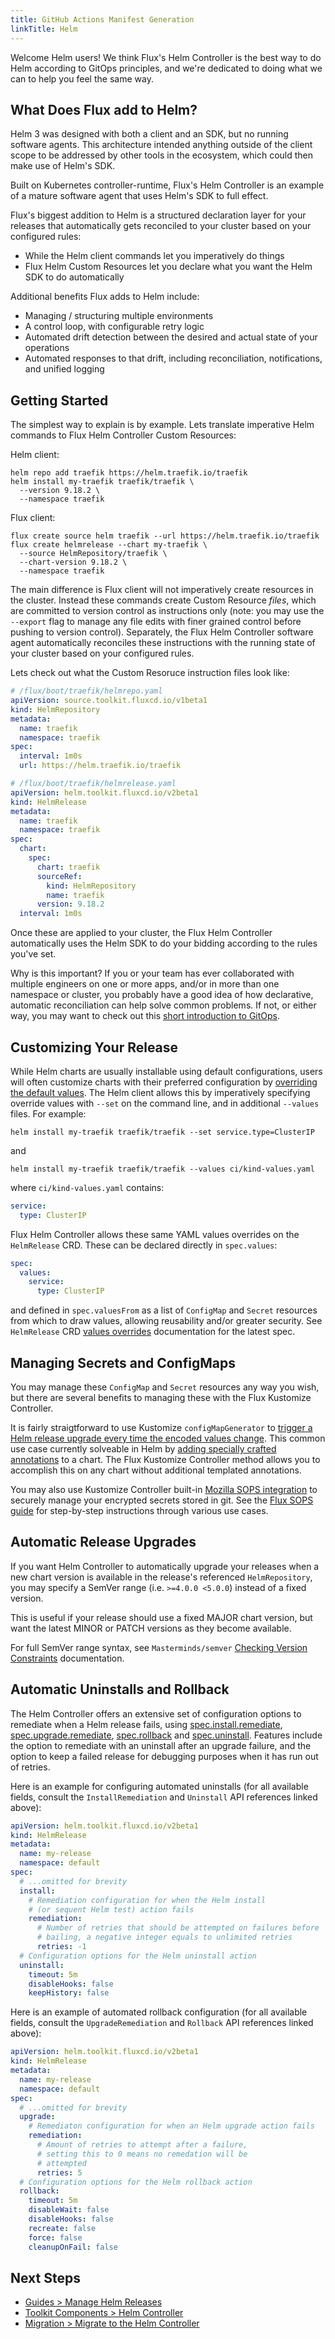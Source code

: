 ```yaml
---
title: GitHub Actions Manifest Generation
linkTitle: Helm
---
```


Welcome Helm users!
We think Flux's Helm Controller is the best way to do Helm according to GitOps principles, and we're dedicated to doing what we can to help you feel the same way.

## What Does Flux add to Helm?

Helm 3 was designed with both a client and an SDK, but no running software agents.
This architecture intended anything outside of the client scope to be addressed by other tools in the ecosystem, which could then make use of Helm's SDK.

Built on Kubernetes controller-runtime, Flux's Helm Controller is an example of a mature software agent that uses Helm's SDK to full effect.
<!-- Flux is the only CD project that uses Helm as a library – not shelling out to the client – and does not fork the SDK to diverge from how Helm does things. -->

Flux's biggest addition to Helm is a structured declaration layer for your releases that automatically gets reconciled to your cluster based on your configured rules:

- While the Helm client commands let you imperatively do things
- Flux Helm Custom Resources let you declare what you want the Helm SDK to do automatically

Additional benefits Flux adds to Helm include:

- Managing / structuring multiple environments
- A control loop, with configurable retry logic
- Automated drift detection between the desired and actual state of your operations
- Automated responses to that drift, including reconciliation, notifications, and unified logging

## Getting Started

The simplest way to explain is by example.
Lets translate imperative Helm commands to Flux Helm Controller Custom Resources:

Helm client:

```console
helm repo add traefik https://helm.traefik.io/traefik
helm install my-traefik traefik/traefik \
  --version 9.18.2 \
  --namespace traefik
```

Flux client:

```console
flux create source helm traefik --url https://helm.traefik.io/traefik
flux create helmrelease --chart my-traefik \
  --source HelmRepository/traefik \
  --chart-version 9.18.2 \
  --namespace traefik
```

The main difference is Flux client will not imperatively create resources in the cluster.
Instead these commands create Custom Resource *files*, which are committed to version control as instructions only (note: you may use the `--export` flag to manage any file edits with finer grained control before pushing to version control).
Separately, the Flux Helm Controller software agent automatically reconciles these instructions with the running state of your cluster based on your configured rules.

Lets check out what the Custom Resoruce instruction files look like:

```yaml
# /flux/boot/traefik/helmrepo.yaml
apiVersion: source.toolkit.fluxcd.io/v1beta1
kind: HelmRepository
metadata:
  name: traefik
  namespace: traefik
spec:
  interval: 1m0s
  url: https://helm.traefik.io/traefik
```

```yaml
# /flux/boot/traefik/helmrelease.yaml
apiVersion: helm.toolkit.fluxcd.io/v2beta1
kind: HelmRelease
metadata:
  name: traefik
  namespace: traefik
spec:
  chart:
    spec:
      chart: traefik
      sourceRef:
        kind: HelmRepository
        name: traefik
      version: 9.18.2
  interval: 1m0s
```

<!-- Using the Flux Kustomize Controller, these are automatically applied to your cluster, just as any other Kubernetes resources are. Note that while you may find value in combining Kustomize overlays with your Helm Controller manifests to further reduce file duplication, that is entirely optional and unrelated to the Helm Controller. -->

Once these are applied to your cluster, the Flux Helm Controller automatically uses the Helm SDK to do your bidding according to the rules you've set.

Why is this important?
If you or your team has ever collaborated with multiple engineers on one or more apps, and/or in more than one namespace or cluster, you probably have a good idea of how declarative, automatic reconciliation can help solve common problems.
If not, or either way, you may want to check out this [short introduction to GitOps](https://youtu.be/r-upyR-cfDY).

## Customizing Your Release

While Helm charts are usually installable using default configurations, users will often customize charts with their preferred configuration by [overriding the default values](https://helm.sh/docs/intro/using_helm/#customizing-the-chart-before-installing).
The Helm client allows this by imperatively specifying override values with `--set` on the command line, and in additional `--values` files. For example:

```console
helm install my-traefik traefik/traefik --set service.type=ClusterIP
```

and

```console
helm install my-traefik traefik/traefik --values ci/kind-values.yaml
```

where `ci/kind-values.yaml` contains:

```yaml
service:
  type: ClusterIP
```

Flux Helm Controller allows these same YAML values overrides on the `HelmRelease` CRD.
These can be declared directly in `spec.values`:

```yaml
spec:
  values:
    service:
      type: ClusterIP
```

and defined in `spec.valuesFrom` as a list of `ConfigMap` and `Secret` resources from which to draw values, allowing reusability and/or greater security.
See `HelmRelease` CRD [values overrides](https://toolkit.fluxcd.io/components/helm/helmreleases/#values-overrides) documentation for the latest spec.

## Managing Secrets and ConfigMaps

You may manage these `ConfigMap` and `Secret` resources any way you wish, but there are several benefits to managing these with the Flux Kustomize Controller.

It is fairly straigtforward to use Kustomize `configMapGenerator` to [trigger a Helm release upgrade every time the encoded values change](https://toolkit.fluxcd.io/guides/helmreleases/#refer-to-values-in-configmaps-generated-with-kustomize).
This common use case currently solveable in Helm by [adding specially crafted annotations](https://helm.sh/docs/howto/charts_tips_and_tricks/#automatically-roll-deployments) to a chart.
The Flux Kustomize Controller method allows you to accomplish this on any chart without additional templated annotations.

You may also use Kustomize Controller built-in [Mozilla SOPS integration](https://toolkit.fluxcd.io/components/kustomize/kustomization/#secrets-decryption) to securely manage your encrypted secrets stored in git.
See the [Flux SOPS guide](https://toolkit.fluxcd.io/guides/mozilla-sops/) for step-by-step instructions through various use cases.

## Automatic Release Upgrades

If you want Helm Controller to automatically upgrade your releases when a new chart version is available in the release's referenced `HelmRepository`, you may specify a SemVer range (i.e. `>=4.0.0 <5.0.0`) instead of a fixed version.

This is useful if your release should use a fixed MAJOR chart version, but want the latest MINOR or PATCH versions as they become available.

For full SemVer range syntax, see `Masterminds/semver` [Checking Version Constraints](https://github.com/Masterminds/semver/blob/master/README.md#checking-version-constraints) documentation.

## Automatic Uninstalls and Rollback

The Helm Controller offers an extensive set of configuration options to remediate when a Helm release fails, using [spec.install.remediate](https://toolkit.fluxcd.io/components/helm/api/#helm.toolkit.fluxcd.io/v2beta1.InstallRemediation), [spec.upgrade.remediate](https://toolkit.fluxcd.io/components/helm/api/#helm.toolkit.fluxcd.io/v2beta1.UpgradeRemediation), [spec.rollback](https://toolkit.fluxcd.io/components/helm/api/#helm.toolkit.fluxcd.io/v2beta1.Rollback) and [spec.uninstall](https://toolkit.fluxcd.io/components/helm/api/#helm.toolkit.fluxcd.io/v2beta1.Uninstall).
Features include the option to remediate with an uninstall after an upgrade failure, and the option to keep a failed release for debugging purposes when it has run out of retries.

Here is an example for configuring automated uninstalls (for all available fields, consult the `InstallRemediation` and `Uninstall` API references linked above):

```yaml
apiVersion: helm.toolkit.fluxcd.io/v2beta1
kind: HelmRelease
metadata:
  name: my-release
  namespace: default
spec:
  # ...omitted for brevity
  install:
    # Remediation configuration for when the Helm install
    # (or sequent Helm test) action fails
    remediation:
      # Number of retries that should be attempted on failures before
      # bailing, a negative integer equals to unlimited retries
      retries: -1
  # Configuration options for the Helm uninstall action
  uninstall:
    timeout: 5m
    disableHooks: false
    keepHistory: false
```

Here is an example of automated rollback configuration (for all available fields, consult the `UpgradeRemediation` and `Rollback` API references linked above):

```yaml
apiVersion: helm.toolkit.fluxcd.io/v2beta1
kind: HelmRelease
metadata:
  name: my-release
  namespace: default
spec:
  # ...omitted for brevity
  upgrade:
    # Remediaton configuration for when an Helm upgrade action fails
    remediation:
      # Amount of retries to attempt after a failure,
      # setting this to 0 means no remedation will be
      # attempted
      retries: 5
  # Configuration options for the Helm rollback action
  rollback:
    timeout: 5m
    disableWait: false
    disableHooks: false
    recreate: false
    force: false
    cleanupOnFail: false
```

## Next Steps

- [Guides > Manage Helm Releases](/guides/helmreleases/)
- [Toolkit Components > Helm Controller](/components/helm/controller/)
- [Migration > Migrate to the Helm Controller](/guides/helm-operator-migration/)
